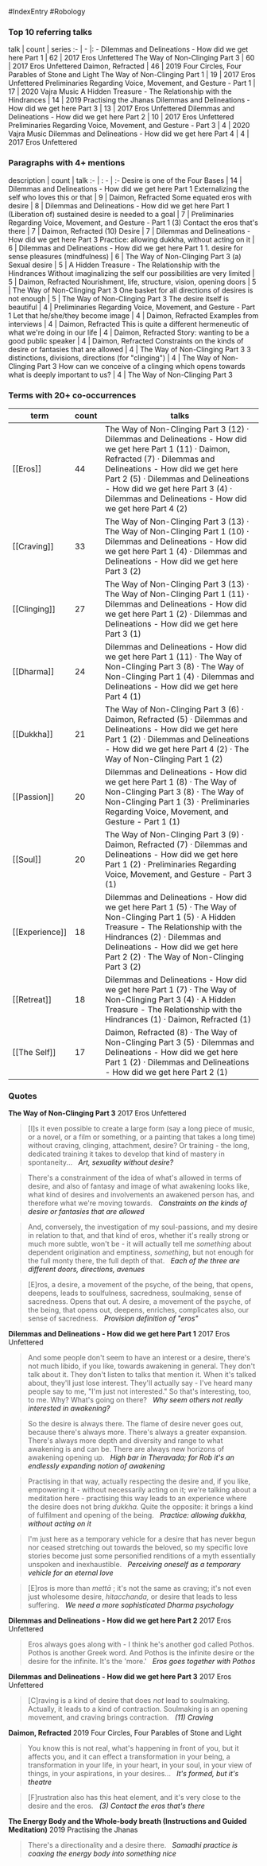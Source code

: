 #IndexEntry #Robology

### Top 10 referring talks
talk | count | series
:- | - |: -
<a data-href="Dilemmas and Delineations - How did we get here Part 1" class="internal-link">Dilemmas and Delineations - How did we get here Part 1</a> | 62 | <a data-href="2017 Eros Unfettered" class="internal-link">2017 Eros Unfettered</a>
<a data-href="The Way of Non-Clinging Part 3" class="internal-link">The Way of Non-Clinging Part 3</a> | 60 | <a data-href="2017 Eros Unfettered" class="internal-link">2017 Eros Unfettered</a>
<a data-href="Daimon, Refracted" class="internal-link">Daimon, Refracted</a> | 46 | <a data-href="2019 Four Circles, Four Parables of Stone and Light" class="internal-link">2019 Four Circles, Four Parables of Stone and Light</a>
<a data-href="The Way of Non-Clinging Part 1" class="internal-link">The Way of Non-Clinging Part 1</a> | 19 | <a data-href="2017 Eros Unfettered" class="internal-link">2017 Eros Unfettered</a>
<a data-href="Preliminaries Regarding Voice, Movement, and Gesture - Part 1" class="internal-link">Preliminaries Regarding Voice, Movement, and Gesture - Part 1</a> | 17 | <a data-href="2020 Vajra Music" class="internal-link">2020 Vajra Music</a>
<a data-href="A Hidden Treasure - The Relationship with the Hindrances" class="internal-link">A Hidden Treasure - The Relationship with the Hindrances</a> | 14 | <a data-href="2019 Practising the Jhanas" class="internal-link">2019 Practising the Jhanas</a>
<a data-href="Dilemmas and Delineations - How did we get here Part 3" class="internal-link">Dilemmas and Delineations - How did we get here Part 3</a> | 13 | <a data-href="2017 Eros Unfettered" class="internal-link">2017 Eros Unfettered</a>
<a data-href="Dilemmas and Delineations - How did we get here Part 2" class="internal-link">Dilemmas and Delineations - How did we get here Part 2</a> | 10 | <a data-href="2017 Eros Unfettered" class="internal-link">2017 Eros Unfettered</a>
<a data-href="Preliminaries Regarding Voice, Movement, and Gesture - Part 3" class="internal-link">Preliminaries Regarding Voice, Movement, and Gesture - Part 3</a> | 4 | <a data-href="2020 Vajra Music" class="internal-link">2020 Vajra Music</a>
<a data-href="Dilemmas and Delineations - How did we get here Part 4" class="internal-link">Dilemmas and Delineations - How did we get here Part 4</a> | 4 | <a data-href="2017 Eros Unfettered" class="internal-link">2017 Eros Unfettered</a>

### Paragraphs with 4+ mentions
description | count | talk
:- | : - | :-
<a aria-label-position="top" aria-label="Dilemmas and Delineations - How did we get here Part 1 > Desire is one of the Four Bases" data-href="Dilemmas and Delineations - How did we get here Part 1#Desire is one of the Four Bases" class="internal-link">Desire is one of the Four Bases</a> | 14 | <a data-href="Dilemmas and Delineations - How did we get here Part 1" class="internal-link">Dilemmas and Delineations - How did we get here Part 1</a>
<a aria-label-position="top" aria-label="Daimon, Refracted > Externalizing the self who loves this or that" data-href="Daimon, Refracted#Externalizing the self who loves this or that" class="internal-link">Externalizing the self who loves this or that</a> | 9 | <a data-href="Daimon, Refracted" class="internal-link">Daimon, Refracted</a>
<a aria-label-position="top" aria-label="Dilemmas and Delineations - How did we get here Part 1 > Some equated eros with desire" data-href="Dilemmas and Delineations - How did we get here Part 1#Some equated eros with desire" class="internal-link">Some equated eros with desire</a> | 8 | <a data-href="Dilemmas and Delineations - How did we get here Part 1" class="internal-link">Dilemmas and Delineations - How did we get here Part 1</a>
<a aria-label-position="top" aria-label="Preliminaries Regarding Voice, Movement, and Gesture - Part 1 > Liberation of sustained desire is needed to a goal" data-href="Preliminaries Regarding Voice, Movement, and Gesture - Part 1#Liberation of sustained desire is needed to a goal" class="internal-link">(Liberation of) sustained desire is needed to a goal</a> | 7 | <a data-href="Preliminaries Regarding Voice, Movement, and Gesture - Part 1" class="internal-link">Preliminaries Regarding Voice, Movement, and Gesture - Part 1</a>
<a aria-label-position="top" aria-label="Daimon, Refracted > 3 Contact the eros thats there" data-href="Daimon, Refracted#3 Contact the eros that's there" class="internal-link">(3) Contact the eros that&#x27;s there</a> | 7 | <a data-href="Daimon, Refracted" class="internal-link">Daimon, Refracted</a>
<a aria-label-position="top" aria-label="Dilemmas and Delineations - How did we get here Part 3 > 10 Desire" data-href="Dilemmas and Delineations - How did we get here Part 3#10 Desire" class="internal-link">(10) Desire</a> | 7 | <a data-href="Dilemmas and Delineations - How did we get here Part 3" class="internal-link">Dilemmas and Delineations - How did we get here Part 3</a>
<a aria-label-position="top" aria-label="Dilemmas and Delineations - How did we get here Part 1 > Practice allowing dukkha without acting on it" data-href="Dilemmas and Delineations - How did we get here Part 1#Practice allowing dukkha without acting on it" class="internal-link">Practice: allowing dukkha, without acting on it</a> | 6 | <a data-href="Dilemmas and Delineations - How did we get here Part 1" class="internal-link">Dilemmas and Delineations - How did we get here Part 1</a>
<a aria-label-position="top" aria-label="The Way of Non-Clinging Part 3 > 1 desire for sense pleasures mindfulness" data-href="The Way of Non-Clinging Part 3#1 desire for sense pleasures mindfulness" class="internal-link">1. desire for sense pleasures (mindfulness)</a> | 6 | <a data-href="The Way of Non-Clinging Part 3" class="internal-link">The Way of Non-Clinging Part 3</a>
<a aria-label-position="top" aria-label="A Hidden Treasure - The Relationship with the Hindrances > a Sexual desire" data-href="A Hidden Treasure - The Relationship with the Hindrances#a Sexual desire" class="internal-link">(a) Sexual desire</a> | 5 | <a data-href="A Hidden Treasure - The Relationship with the Hindrances" class="internal-link">A Hidden Treasure - The Relationship with the Hindrances</a>
<a aria-label-position="top" aria-label="Daimon, Refracted > Without imaginalizing the self our possibilities are very limited" data-href="Daimon, Refracted#Without imaginalizing the self our possibilities are very limited" class="internal-link">Without imaginalizing the self our possibilities are very limited</a> | 5 | <a data-href="Daimon, Refracted" class="internal-link">Daimon, Refracted</a>
<a aria-label-position="top" aria-label="The Way of Non-Clinging Part 3 > Nourishment life structure vision opening doors" data-href="The Way of Non-Clinging Part 3#Nourishment life structure vision opening doors" class="internal-link">Nourishment, life, structure, vision, opening doors</a> | 5 | <a data-href="The Way of Non-Clinging Part 3" class="internal-link">The Way of Non-Clinging Part 3</a>
<a aria-label-position="top" aria-label="The Way of Non-Clinging Part 3 > One basket for all directions of desires is not enough" data-href="The Way of Non-Clinging Part 3#One basket for all directions of desires is not enough" class="internal-link">One basket for all directions of desires is not enough</a> | 5 | <a data-href="The Way of Non-Clinging Part 3" class="internal-link">The Way of Non-Clinging Part 3</a>
<a aria-label-position="top" aria-label="Preliminaries Regarding Voice, Movement, and Gesture - Part 1 > The desire itself is beautiful" data-href="Preliminaries Regarding Voice, Movement, and Gesture - Part 1#The desire itself is beautiful" class="internal-link">The desire itself is beautiful</a> | 4 | <a data-href="Preliminaries Regarding Voice, Movement, and Gesture - Part 1" class="internal-link">Preliminaries Regarding Voice, Movement, and Gesture - Part 1</a>
<a aria-label-position="top" aria-label="Daimon, Refracted > Let that he she they become image" data-href="Daimon, Refracted#Let that he she they become image" class="internal-link">Let that he/she/they become image</a> | 4 | <a data-href="Daimon, Refracted" class="internal-link">Daimon, Refracted</a>
<a aria-label-position="top" aria-label="Daimon, Refracted > Examples from interviews" data-href="Daimon, Refracted#Examples from interviews" class="internal-link">Examples from interviews</a> | 4 | <a data-href="Daimon, Refracted" class="internal-link">Daimon, Refracted</a>
<a aria-label-position="top" aria-label="Daimon, Refracted > This is quite a different hermeneutic of what were doing in our life" data-href="Daimon, Refracted#This is quite a different hermeneutic of what we're doing in our life" class="internal-link">This is quite a different hermeneutic of what we&#x27;re doing in our life</a> | 4 | <a data-href="Daimon, Refracted" class="internal-link">Daimon, Refracted</a>
<a aria-label-position="top" aria-label="Daimon, Refracted > Story wanting to be a good public speaker" data-href="Daimon, Refracted#Story wanting to be a good public speaker" class="internal-link">Story: wanting to be a good public speaker</a> | 4 | <a data-href="Daimon, Refracted" class="internal-link">Daimon, Refracted</a>
<a aria-label-position="top" aria-label="The Way of Non-Clinging Part 3 > Constraints on the kinds of desire or fantasies that are allowed" data-href="The Way of Non-Clinging Part 3#Constraints on the kinds of desire or fantasies that are allowed" class="internal-link">Constraints on the kinds of desire or fantasies that are allowed</a> | 4 | <a data-href="The Way of Non-Clinging Part 3" class="internal-link">The Way of Non-Clinging Part 3</a>
<a aria-label-position="top" aria-label="The Way of Non-Clinging Part 3 > 3 distinctions divisions directions for clinging" data-href="The Way of Non-Clinging Part 3#3 distinctions divisions directions for clinging" class="internal-link">3 distinctions, divisions, directions (for &quot;clinging&quot;)</a> | 4 | <a data-href="The Way of Non-Clinging Part 3" class="internal-link">The Way of Non-Clinging Part 3</a>
<a aria-label-position="top" aria-label="The Way of Non-Clinging Part 3 > How can we conceive of a clinging which opens towards what is deeply important to us" data-href="The Way of Non-Clinging Part 3#How can we conceive of a clinging which opens towards what is deeply important to us" class="internal-link">How can we conceive of a clinging which opens towards what is deeply important to us?</a> | 4 | <a data-href="The Way of Non-Clinging Part 3" class="internal-link">The Way of Non-Clinging Part 3</a>

### Terms with 20+ co-occurrences
term | count | talks
-|-|-
[[Eros]] | 44 | <span class="counts"><a data-href="The Way of Non-Clinging Part 3" class="internal-link">The Way of Non-Clinging Part 3</a> (12) · <a data-href="Dilemmas and Delineations - How did we get here Part 1" class="internal-link">Dilemmas and Delineations - How did we get here Part 1</a> (11) · <a data-href="Daimon, Refracted" class="internal-link">Daimon, Refracted</a> (7) · <a data-href="Dilemmas and Delineations - How did we get here Part 2" class="internal-link">Dilemmas and Delineations - How did we get here Part 2</a> (5) · <a data-href="Dilemmas and Delineations - How did we get here Part 3" class="internal-link">Dilemmas and Delineations - How did we get here Part 3</a> (4) · <a data-href="Dilemmas and Delineations - How did we get here Part 4" class="internal-link">Dilemmas and Delineations - How did we get here Part 4</a> (2)</span> 
[[Craving]] | 33 | <span class="counts"><a data-href="The Way of Non-Clinging Part 3" class="internal-link">The Way of Non-Clinging Part 3</a> (13) · <a data-href="The Way of Non-Clinging Part 1" class="internal-link">The Way of Non-Clinging Part 1</a> (10) · <a data-href="Dilemmas and Delineations - How did we get here Part 1" class="internal-link">Dilemmas and Delineations - How did we get here Part 1</a> (4) · <a data-href="Dilemmas and Delineations - How did we get here Part 3" class="internal-link">Dilemmas and Delineations - How did we get here Part 3</a> (2)</span> 
[[Clinging]] | 27 | <span class="counts"><a data-href="The Way of Non-Clinging Part 3" class="internal-link">The Way of Non-Clinging Part 3</a> (13) · <a data-href="The Way of Non-Clinging Part 1" class="internal-link">The Way of Non-Clinging Part 1</a> (11) · <a data-href="Dilemmas and Delineations - How did we get here Part 1" class="internal-link">Dilemmas and Delineations - How did we get here Part 1</a> (2) · <a data-href="Dilemmas and Delineations - How did we get here Part 3" class="internal-link">Dilemmas and Delineations - How did we get here Part 3</a> (1)</span> 
[[Dharma]] | 24 | <span class="counts"><a data-href="Dilemmas and Delineations - How did we get here Part 1" class="internal-link">Dilemmas and Delineations - How did we get here Part 1</a> (11) · <a data-href="The Way of Non-Clinging Part 3" class="internal-link">The Way of Non-Clinging Part 3</a> (8) · <a data-href="The Way of Non-Clinging Part 1" class="internal-link">The Way of Non-Clinging Part 1</a> (4) · <a data-href="Dilemmas and Delineations - How did we get here Part 4" class="internal-link">Dilemmas and Delineations - How did we get here Part 4</a> (1)</span> 
[[Dukkha]] | 21 | <span class="counts"><a data-href="The Way of Non-Clinging Part 3" class="internal-link">The Way of Non-Clinging Part 3</a> (6) · <a data-href="Daimon, Refracted" class="internal-link">Daimon, Refracted</a> (5) · <a data-href="Dilemmas and Delineations - How did we get here Part 1" class="internal-link">Dilemmas and Delineations - How did we get here Part 1</a> (2) · <a data-href="Dilemmas and Delineations - How did we get here Part 4" class="internal-link">Dilemmas and Delineations - How did we get here Part 4</a> (2) · <a data-href="The Way of Non-Clinging Part 1" class="internal-link">The Way of Non-Clinging Part 1</a> (2)</span> 
[[Passion]] | 20 | <span class="counts"><a data-href="Dilemmas and Delineations - How did we get here Part 1" class="internal-link">Dilemmas and Delineations - How did we get here Part 1</a> (8) · <a data-href="The Way of Non-Clinging Part 3" class="internal-link">The Way of Non-Clinging Part 3</a> (8) · <a data-href="The Way of Non-Clinging Part 1" class="internal-link">The Way of Non-Clinging Part 1</a> (3) · <a data-href="Preliminaries Regarding Voice, Movement, and Gesture - Part 1" class="internal-link">Preliminaries Regarding Voice, Movement, and Gesture - Part 1</a> (1)</span> 
[[Soul]] | 20 | <span class="counts"><a data-href="The Way of Non-Clinging Part 3" class="internal-link">The Way of Non-Clinging Part 3</a> (9) · <a data-href="Daimon, Refracted" class="internal-link">Daimon, Refracted</a> (7) · <a data-href="Dilemmas and Delineations - How did we get here Part 1" class="internal-link">Dilemmas and Delineations - How did we get here Part 1</a> (2) · <a data-href="Preliminaries Regarding Voice, Movement, and Gesture - Part 3" class="internal-link">Preliminaries Regarding Voice, Movement, and Gesture - Part 3</a> (1)</span> 
[[Experience]] | 18 | <span class="counts"><a data-href="Dilemmas and Delineations - How did we get here Part 1" class="internal-link">Dilemmas and Delineations - How did we get here Part 1</a> (5) · <a data-href="The Way of Non-Clinging Part 1" class="internal-link">The Way of Non-Clinging Part 1</a> (5) · <a data-href="A Hidden Treasure - The Relationship with the Hindrances" class="internal-link">A Hidden Treasure - The Relationship with the Hindrances</a> (2) · <a data-href="Dilemmas and Delineations - How did we get here Part 2" class="internal-link">Dilemmas and Delineations - How did we get here Part 2</a> (2) · <a data-href="The Way of Non-Clinging Part 3" class="internal-link">The Way of Non-Clinging Part 3</a> (2)</span> 
[[Retreat]] | 18 | <span class="counts"><a data-href="Dilemmas and Delineations - How did we get here Part 1" class="internal-link">Dilemmas and Delineations - How did we get here Part 1</a> (7) · <a data-href="The Way of Non-Clinging Part 3" class="internal-link">The Way of Non-Clinging Part 3</a> (4) · <a data-href="A Hidden Treasure - The Relationship with the Hindrances" class="internal-link">A Hidden Treasure - The Relationship with the Hindrances</a> (1) · <a data-href="Daimon, Refracted" class="internal-link">Daimon, Refracted</a> (1)</span> 
[[The Self]] | 17 | <span class="counts"><a data-href="Daimon, Refracted" class="internal-link">Daimon, Refracted</a> (8) · <a data-href="The Way of Non-Clinging Part 3" class="internal-link">The Way of Non-Clinging Part 3</a> (5) · <a data-href="Dilemmas and Delineations - How did we get here Part 1" class="internal-link">Dilemmas and Delineations - How did we get here Part 1</a> (2) · <a data-href="Dilemmas and Delineations - How did we get here Part 2" class="internal-link">Dilemmas and Delineations - How did we get here Part 2</a> (1)</span> 

### Quotes
**<a data-href="The Way of Non-Clinging Part 3" class="internal-link">The Way of Non-Clinging Part 3</a>**
<span class="counts"><a data-href="2017 Eros Unfettered" class="internal-link">2017 Eros Unfettered</a></span>
> [I]s it even possible to create a large form (say a long piece of music, or a novel, or a film or something, or a painting that takes a long time) without craving, clinging, attachment, desire? Or training - the long, dedicated training it takes to develop that kind of mastery in spontaneity... &nbsp;&nbsp;<span class="counts">_<a aria-label-position="top" aria-label="The Way of Non-Clinging Part 3 > Art sexuality without desire" data-href="The Way of Non-Clinging Part 3#Art sexuality without desire" class="internal-link">Art, sexuality without desire?</a>_</span>

> There's a constrainment of the idea of what's allowed in terms of desire, and also of fantasy and image of what awakening looks like, what kind of desires and involvements an awakened person has, and therefore what we're moving towards. &nbsp;&nbsp;<span class="counts">_<a aria-label-position="top" aria-label="The Way of Non-Clinging Part 3 > Constraints on the kinds of desire or fantasies that are allowed" data-href="The Way of Non-Clinging Part 3#Constraints on the kinds of desire or fantasies that are allowed" class="internal-link">Constraints on the kinds of desire or fantasies that are allowed</a>_</span>

> And, conversely, the investigation of my soul-passions, and my desire in relation to that, and that kind of eros, whether it's really strong or much more subtle, won't be - it will actually tell me _something_ about dependent origination and emptiness, _something_, but not enough for the full monty there, the full depth of that. &nbsp;&nbsp;<span class="counts">_<a aria-label-position="top" aria-label="The Way of Non-Clinging Part 3 > Each of the three are different doors directions avenues" data-href="The Way of Non-Clinging Part 3#Each of the three are different doors directions avenues" class="internal-link">Each of the three are different doors, directions, avenues</a>_</span>

> [E]ros, a desire, a movement of the psyche, of the being, that opens, deepens, leads to soulfulness, sacredness, soulmaking, sense of sacredness. Opens that out. A desire, a movement of the psyche, of the being, that opens out, deepens, enriches, complicates also, our sense of sacredness. &nbsp;&nbsp;<span class="counts">_<a aria-label-position="top" aria-label="The Way of Non-Clinging Part 3 > Provision definition of eros" data-href="The Way of Non-Clinging Part 3#Provision definition of eros" class="internal-link">Provision definition of &quot;eros&quot;</a>_</span>

**<a data-href="Dilemmas and Delineations - How did we get here Part 1" class="internal-link">Dilemmas and Delineations - How did we get here Part 1</a>**
<span class="counts"><a data-href="2017 Eros Unfettered" class="internal-link">2017 Eros Unfettered</a></span>
> And some people don't seem to have an interest or a desire, there's not much libido, if you like, towards awakening in general. They don't talk about it. They don't listen to talks that mention it. When it's talked about, they'll just lose interest. They'll actually say - I've heard many people say to me, "I'm just not interested." So that's interesting, too, to me. Why? What's going on there? &nbsp;&nbsp;<span class="counts">_<a aria-label-position="top" aria-label="Dilemmas and Delineations - How did we get here Part 1 > Why seem others not really interested in awakening" data-href="Dilemmas and Delineations - How did we get here Part 1#Why seem others not really interested in awakening" class="internal-link">Why seem others not really interested in awakening?</a>_</span>

> So the desire is always there. The flame of desire never goes out, because there's always more. There's always a greater expansion. There's always more depth and diversity and range to what awakening is and can be. There are always new horizons of awakening opening up. &nbsp;&nbsp;<span class="counts">_<a aria-label-position="top" aria-label="Dilemmas and Delineations - How did we get here Part 1 > High bar in Theravada; for Rob its an endlessly expanding notion of awakening" data-href="Dilemmas and Delineations - How did we get here Part 1#High bar in Theravada; for Rob it's an endlessly expanding notion of awakening" class="internal-link">High bar in Theravada; for Rob it&#x27;s an endlessly expanding notion of awakening</a>_</span>

> Practising in that way, actually respecting the desire and, if you like, empowering it - without necessarily acting on it; we're talking about a meditation here - practising this way leads to an experience where the desire does not bring _dukkha._ Quite the opposite: it brings a kind of fulfilment and opening of the being. &nbsp;&nbsp;<span class="counts">_<a aria-label-position="top" aria-label="Dilemmas and Delineations - How did we get here Part 1 > Practice allowing dukkha without acting on it" data-href="Dilemmas and Delineations - How did we get here Part 1#Practice allowing dukkha without acting on it" class="internal-link">Practice: allowing dukkha, without acting on it</a>_</span>

> I'm just here as a temporary vehicle for a desire that has never begun nor ceased stretching out towards the beloved, so my specific love stories become just some personified renditions of a myth essentially unspoken and inexhaustible. &nbsp;&nbsp;<span class="counts">_<a aria-label-position="top" aria-label="Dilemmas and Delineations - How did we get here Part 1 > Perceiving oneself as a temporary vehicle for an eternal love" data-href="Dilemmas and Delineations - How did we get here Part 1#Perceiving oneself as a temporary vehicle for an eternal love" class="internal-link">Perceiving oneself as a temporary vehicle for an eternal love</a>_</span>

> [E]ros is more than _mettā_ ; it's not the same as craving; it's not even just wholesome desire, _hitacchanda,_ or desire that leads to less suffering. &nbsp;&nbsp;<span class="counts">_<a aria-label-position="top" aria-label="Dilemmas and Delineations - How did we get here Part 1 > We need a more sophisticated Dharma psychology" data-href="Dilemmas and Delineations - How did we get here Part 1#We need a more sophisticated Dharma psychology" class="internal-link">We need a more sophisticated Dharma psychology</a>_</span>

**<a data-href="Dilemmas and Delineations - How did we get here Part 2" class="internal-link">Dilemmas and Delineations - How did we get here Part 2</a>**
<span class="counts"><a data-href="2017 Eros Unfettered" class="internal-link">2017 Eros Unfettered</a></span>
> Eros always goes along with - I think he's another god called Pothos. Pothos is another Greek word. And Pothos is the infinite desire or the desire for the infinite. It's the 'more.' &nbsp;&nbsp;<span class="counts">_<a aria-label-position="top" aria-label="Dilemmas and Delineations - How did we get here Part 2 > Eros goes together with Pothos" data-href="Dilemmas and Delineations - How did we get here Part 2#Eros goes together with Pothos" class="internal-link">Eros goes together with Pothos</a>_</span>

**<a data-href="Dilemmas and Delineations - How did we get here Part 3" class="internal-link">Dilemmas and Delineations - How did we get here Part 3</a>**
<span class="counts"><a data-href="2017 Eros Unfettered" class="internal-link">2017 Eros Unfettered</a></span>
> [C]raving is a kind of desire that does _not_ lead to soulmaking. Actually, it leads to a kind of contraction. Soulmaking is an opening movement, and craving brings contraction. &nbsp;&nbsp;<span class="counts">_<a aria-label-position="top" aria-label="Dilemmas and Delineations - How did we get here Part 3 > 11 Craving" data-href="Dilemmas and Delineations - How did we get here Part 3#11 Craving" class="internal-link">(11) Craving</a>_</span>

**<a data-href="Daimon, Refracted" class="internal-link">Daimon, Refracted</a>**
<span class="counts"><a data-href="2019 Four Circles, Four Parables of Stone and Light" class="internal-link">2019 Four Circles, Four Parables of Stone and Light</a></span>
> You know this is not real, what's happening in front of you, but it affects you, and it can effect a transformation in your being, a transformation in your life, in your heart, in your soul, in your view of things, in your aspirations, in your desires... &nbsp;&nbsp;<span class="counts">_<a aria-label-position="top" aria-label="Daimon, Refracted > Its formed but its theatre" data-href="Daimon, Refracted#It's formed but it's theatre" class="internal-link">It&#x27;s formed, but it&#x27;s theatre</a>_</span>

> [F]rustration also has this heat element, and it's very close to the desire and the eros. &nbsp;&nbsp;<span class="counts">_<a aria-label-position="top" aria-label="Daimon, Refracted > 3 Contact the eros thats there" data-href="Daimon, Refracted#3 Contact the eros that's there" class="internal-link">(3) Contact the eros that&#x27;s there</a>_</span>

**<a data-href="The Energy Body and the Whole-body breath (Instructions and Guided Meditation)" class="internal-link">The Energy Body and the Whole-body breath (Instructions and Guided Meditation)</a>**
<span class="counts"><a data-href="2019 Practising the Jhanas" class="internal-link">2019 Practising the Jhanas</a></span>
> There's a directionality and a desire there. &nbsp;&nbsp;<span class="counts">_<a aria-label-position="top" aria-label="The Energy Body and the Whole-body breath (Instructions and Guided Meditation) > Samadhi practice is coaxing the energy body into something nice" data-href="The Energy Body and the Whole-body breath (Instructions and Guided Meditation)#Samadhi practice is coaxing the energy body into something nice" class="internal-link">Samadhi practice is coaxing the energy body into something nice</a>_</span>


